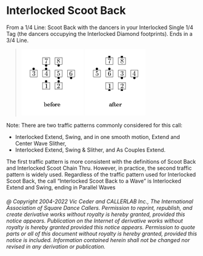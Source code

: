 
# Interlocked Scoot Back

From a 1/4 Line: Scoot Back with the dancers in your
Interlocked Single 1/4 Tag (the dancers occupying the Interlocked
Diamond footprints). Ends in a 3/4 Line.

> 
> ![alt](interlocked_scoot_back-1.png)
> ![alt](interlocked_scoot_back-2.png)
>

Note: There are two traffic patterns commonly considered for this call: 

- Interlocked Extend, Swing, and in one smooth motion, Extend and Center Wave Slither,
- Interlocked Extend, Swing & Slither, and As Couples Extend.

The first traffic pattern is more consistent with the definitions of 
Scoot Back and Interlocked Scoot Chain Thru. 
However, in practice, the second traffic pattern is widely used.
Regardless of the traffic pattern used for Interlocked Scoot Back, 
the call “Interlocked Scoot Back to a Wave” is 
Interlocked Extend and Swing, ending in Parallel Waves

###### @ Copyright 2004-2022 Vic Ceder and CALLERLAB Inc., The International Association of Square Dance Callers. Permission to reprint, republish, and create derivative works without royalty is hereby granted, provided this notice appears. Publication on the Internet of derivative works without royalty is hereby granted provided this notice appears. Permission to quote parts or all of this document without royalty is hereby granted, provided this notice is included. Information contained herein shall not be changed nor revised in any derivation or publication.
